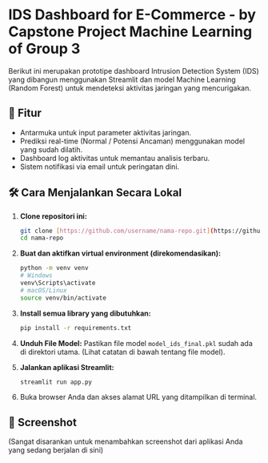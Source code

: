 # IDS Dashboard for E-Commerce - by Capstone Project Machine Learning of Group 3

Berikut ini merupakan prototipe dashboard Intrusion Detection System (IDS) yang dibangun menggunakan Streamlit dan model Machine Learning (Random Forest) untuk mendeteksi aktivitas jaringan yang mencurigakan.

## 🚀 Fitur
- Antarmuka untuk input parameter aktivitas jaringan.
- Prediksi real-time (Normal / Potensi Ancaman) menggunakan model yang sudah dilatih.
- Dashboard log aktivitas untuk memantau analisis terbaru.
- Sistem notifikasi via email untuk peringatan dini.

## 🛠️ Cara Menjalankan Secara Lokal

1.  **Clone repositori ini:**
    ```bash
    git clone [https://github.com/username/nama-repo.git](https://github.com/username/nama-repo.git)
    cd nama-repo
    ```

2.  **Buat dan aktifkan virtual environment (direkomendasikan):**
    ```bash
    python -m venv venv
    # Windows
    venv\Scripts\activate
    # macOS/Linux
    source venv/bin/activate
    ```

3.  **Install semua library yang dibutuhkan:**
    ```bash
    pip install -r requirements.txt
    ```

4.  **Unduh File Model:** Pastikan file model `model_ids_final.pkl` sudah ada di direktori utama. (Lihat catatan di bawah tentang file model).

5.  **Jalankan aplikasi Streamlit:**
    ```bash
    streamlit run app.py
    ```

6.  Buka browser Anda dan akses alamat URL yang ditampilkan di terminal.

## 📸 Screenshot
(Sangat disarankan untuk menambahkan screenshot dari aplikasi Anda yang sedang berjalan di sini)
